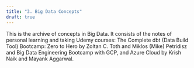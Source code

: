 ```yaml
---
title: "3. Big Data Concepts"
draft: true
---
```


This is the archive of concepts in Big Data. It consists of the notes of personal learning and taking Udemy courses: The Complete dbt (Data Build Tool) Bootcamp: Zero to Hero by Zoltan C. Toth and Miklos (Mike) Petridisz and Big Data Engineering Bootcamp with GCP, and Azure Cloud by Krish Naik and Mayank Aggarwal.
